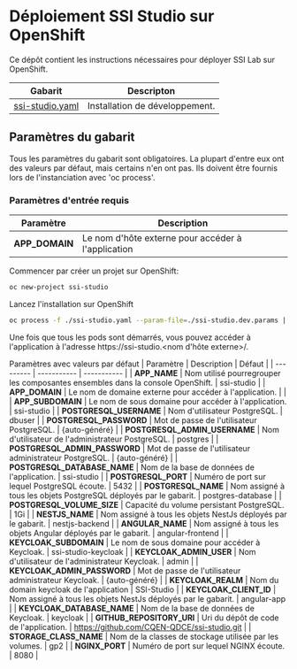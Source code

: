# Déploiement SSI Studio sur OpenShift

Ce dépôt contient les instructions nécessaires pour déployer SSI Lab sur OpenShift.

| Gabarit  | Descripton |
| -------- | ---------- |
| [ssi-studio.yaml](https://github.com/CQEN-QDCE/ssi-studio/blob/main/taiga/openshift/templates/taiga.yaml) | Installation de développement. |

## Paramètres du gabarit

Tous les paramètres du gabarit sont obligatoires. La plupart d'entre eux ont des valeurs par défaut, mais certains n'en ont pas. Ils doivent être fournis lors de l'instanciation avec 'oc process'.

### Paramètres d'entrée requis

| Paramètre | Description |
| --------- | ----------- |
| **APP_DOMAIN** | Le nom d'hôte externe pour accéder à l'application |


Commencer par créer un projet sur OpenShift:
```bash
oc new-project ssi-studio
```
Lancez l'installation sur OpenShift
```bash
oc process -f ./ssi-studio.yaml --param-file=./ssi-studio.dev.params | oc apply -f -
```

Une fois que tous les pods sont démarrés, vous pouvez accéder à l'application à l'adresse https://ssi-studio.<nom d'hôte externe>/.

Paramètres avec valeurs par défaut
| Paramètre | Description | Défaut      |
| --------- | ----------- | ----------- |
| **APP_NAME** | Nom utilisé pourregrouper les composantes ensembles dans la console OpenShift. | ssi-studio |
| **APP_DOMAIN** | Le nom de domaine externe pour accéder à l'application. | |
| **APP_SUBDOMAIN** | Le nom de sous domaine pour accéder à l'application. | ssi-studio |
| **POSTGRESQL_USERNAME** | Nom d'utilisateur PostgreSQL. | dbuser |
| **POSTGRESQL_PASSWORD** | Mot de passe de l'utilisateur PostgreSQL. | {auto-généré} |
| **POSTGRESQL_ADMIN_USERNAME** | Nom d'utilisateur de l'administrateur PostgreSQL. | postgres |
| **POSTGRESQL_ADMIN_PASSWORD** | Mot de passe de l'utilisateur administrateur PostgreSQL. | {auto-généré} |
| **POSTGRESQL_DATABASE_NAME** | Nom de la base de données de l'application. | ssi-studio |
| **POSTGRESQL_PORT** | Numéro de port sur lequel PostgreSQL écoute. | 5432 |
| **POSTGRESQL_NAME** | Nom assigné à tous les objets PostgreSQL déployés par le gabarit. | postgres-database |
| **POSTGRESQL_VOLUME_SIZE** | Capacité du volume persistant PostgreSQL. | 1Gi |
| **NESTJS_NAME** |  Nom assigné à tous les objets NestJs déployés par le gabarit. | nestjs-backend |
| **ANGULAR_NAME** |  Nom assigné à tous les objets Angular déployés par le gabarit. | angular-frontend |
| **KEYCLOAK_SUBDOMAIN** | Le nom de sous domaine pour accéder à Keycloak. | ssi-studio-keycloak |
| **KEYCLOAK_ADMIN_USER** | Nom d'utilisateur de l'administrateur Keycloak. | admin |
| **KEYCLOAK_ADMIN_PASSWORD** | Mot de passe de l'utilisateur administrateur Keycloak. | {auto-généré} |
| **KEYCLOAK_REALM** | Nom du domain keycloak de l'application | SSI-Studio |
| **KEYCLOAK_CLIENT_ID** |  Nom assigné à tous les objets NestJs déployés par le gabarit. | angular-app |
| **KEYCLOAK_DATABASE_NAME** | Nom de la base de données de Keycloak. | keycloak |
| **GITHUB_REPOSITORY_URI** | Uri du dépôt de code de l'application. | https://github.com/CQEN-QDCE/ssi-studio.git |
| **STORAGE_CLASS_NAME** | Nom de la classes de stockage utilisée par les volumes. | gp2 |
| **NGINX_PORT** | Numéro de port sur lequel NGINX écoute. | 8080 |

